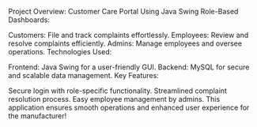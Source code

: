 Project Overview: Customer Care Portal Using Java Swing
Role-Based Dashboards:

Customers: File and track complaints effortlessly.
Employees: Review and resolve complaints efficiently.
Admins: Manage employees and oversee operations.
Technologies Used:

Frontend: Java Swing for a user-friendly GUI.
Backend: MySQL for secure and scalable data management.
Key Features:

Secure login with role-specific functionality.
Streamlined complaint resolution process.
Easy employee management by admins.
This application ensures smooth operations and enhanced user experience for the manufacturer!
